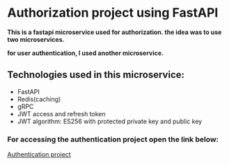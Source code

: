 # Authorization project using FastAPI

**This is a fastapi microservice used for authorization. the idea was to use two microservices.**

**for user authentication, I used another microservice.**

## Technologies used in this microservice:
- FastAPI
- Redis(caching)
- gRPC
- JWT access and refresh token
- JWT algorithm: ES256 with protected private key and public key 


### For accessing the authentication project open the link below:
[Authentication project](https://github.com/AradArvin/authentication_fastapi)

